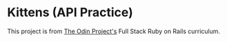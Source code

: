 # Kittens (API Practice)

This project is from [The Odin Project's](https://www.theodinproject.com) Full Stack Ruby on Rails curriculum.

